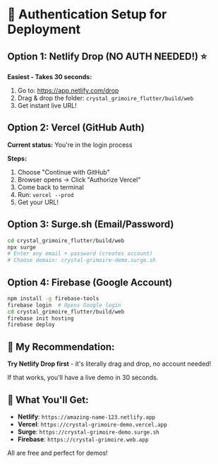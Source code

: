 # 🔐 Authentication Setup for Deployment

## Option 1: Netlify Drop (NO AUTH NEEDED!) ⭐

**Easiest - Takes 30 seconds:**

1. Go to: https://app.netlify.com/drop
2. Drag & drop the folder: `crystal_grimoire_flutter/build/web`
3. Get instant live URL!

## Option 2: Vercel (GitHub Auth)

**Current status:** You're in the login process

**Steps:**
1. Choose "Continue with GitHub" 
2. Browser opens → Click "Authorize Vercel"
3. Come back to terminal
4. Run: `vercel --prod`
5. Get your URL!

## Option 3: Surge.sh (Email/Password)

```bash
cd crystal_grimoire_flutter/build/web
npx surge
# Enter any email + password (creates account)
# Choose domain: crystal-grimoire-demo.surge.sh
```

## Option 4: Firebase (Google Account)

```bash
npm install -g firebase-tools
firebase login  # Opens Google login
cd crystal_grimoire_flutter/build/web
firebase init hosting
firebase deploy
```

## 🎯 My Recommendation:

**Try Netlify Drop first** - it's literally drag and drop, no account needed!

If that works, you'll have a live demo in 30 seconds.

## 🔗 What You'll Get:

- **Netlify**: `https://amazing-name-123.netlify.app`
- **Vercel**: `https://crystal-grimoire-demo.vercel.app`  
- **Surge**: `https://crystal-grimoire-demo.surge.sh`
- **Firebase**: `https://crystal-grimoire.web.app`

All are free and perfect for demos!